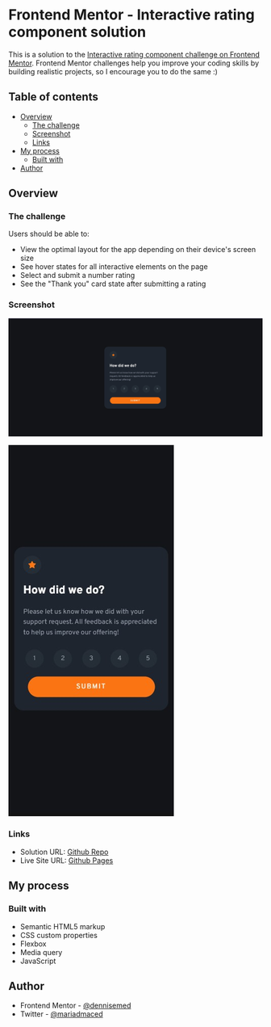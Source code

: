 # Frontend Mentor - Interactive rating component solution

This is a solution to the [Interactive rating component challenge on Frontend Mentor](https://www.frontendmentor.io/challenges/interactive-rating-component-koxpeBUmI). Frontend Mentor challenges help you improve your coding skills by building realistic projects, so I encourage you to do the same :)

## Table of contents

- [Overview](#overview)
  - [The challenge](#the-challenge)
  - [Screenshot](#screenshot)
  - [Links](#links)
- [My process](#my-process)
  - [Built with](#built-with)
- [Author](#author)

## Overview

### The challenge

Users should be able to:

- View the optimal layout for the app depending on their device's screen size
- See hover states for all interactive elements on the page
- Select and submit a number rating
- See the "Thank you" card state after submitting a rating

### Screenshot

![Desktop design](./design/desktop-preview.jpg)

![Mobile design](./design/mobile-design.jpg)


### Links

- Solution URL: [Github Repo](https://github.com/dennisemed/Interactive-rating)
- Live Site URL: [Github Pages](https://dennisemed.github.io/Interactive-rating/)

## My process

### Built with

- Semantic HTML5 markup
- CSS custom properties
- Flexbox
- Media query
- JavaScript

## Author

- Frontend Mentor - [@dennisemed](https://www.frontendmentor.io/profile/dennisemed)
- Twitter - [@mariadmaced](https://www.twitter.com/mariadmaced)

